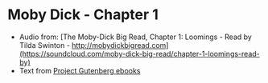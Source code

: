 # Moby Dick - Chapter 1 

- Audio from: [The Moby-Dick Big Read, Chapter 1: Loomings - Read by Tilda Swinton - http://mobydickbigread.com](https://soundcloud.com/moby-dick-big-read/chapter-1-loomings-read-by)
- Text from [Project Gutenberg ebooks](https://www.gutenberg.org/ebooks/2701)